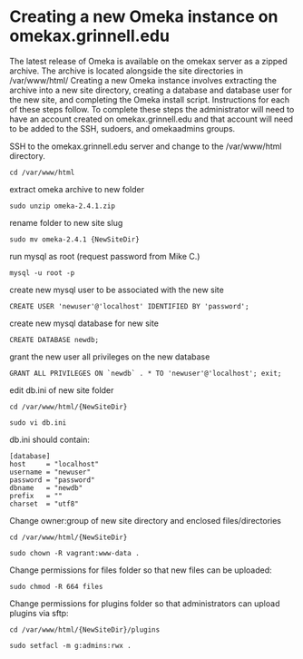# Creating a new Omeka instance on omekax.grinnell.edu

The latest release of Omeka is available on the omekax server as a zipped archive. The archive is located alongside the site directories in /var/www/html/
Creating a new Omeka instance involves extracting the archive into a new site directory, creating a database and database user for the new site, and completing the Omeka install script. Instructions for each of these steps follow. To complete these steps the administrator will need to have an account created on omekax.grinnell.edu and that account will need to be added to the SSH, sudoers, and omekaadmins groups.



SSH to the omekax.grinnell.edu server and change to the /var/www/html directory.

```cd /var/www/html```

extract omeka archive to new folder

```sudo unzip omeka-2.4.1.zip ```

rename folder to new site slug

```sudo mv omeka-2.4.1 {NewSiteDir}```

run mysql as root (request password from Mike C.)

```mysql -u root -p```

create new mysql user to be associated with the new site	

```CREATE USER 'newuser'@'localhost' IDENTIFIED BY 'password';```

create new mysql database for new site	

```CREATE DATABASE newdb;```

grant the new user all privileges on the new database 

```GRANT ALL PRIVILEGES ON `newdb` . * TO 'newuser'@'localhost';
exit;```

edit db.ini of new site folder

```cd /var/www/html/{NewSiteDir}```

```sudo vi db.ini```

db.ini should contain:

```
[database]
host     = "localhost"
username = "newuser"
password = "password"
dbname   = "newdb"
prefix   = ""
charset  = "utf8"
```


Change owner:group of new site directory and enclosed files/directories

```cd /var/www/html/{NewSiteDir}```

```sudo chown -R vagrant:www-data .```

Change permissions for files folder so that new files can be uploaded:

```sudo chmod -R 664 files```

Change permissions for plugins folder so that administrators can upload plugins via sftp:

```cd /var/www/html/{NewSiteDir}/plugins```

```sudo setfacl -m g:admins:rwx .```
